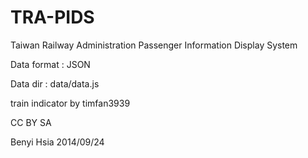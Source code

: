 TRA-PIDS
========

Taiwan Railway Administration Passenger Information Display System


Data format : JSON

Data dir    : data/data.js

train indicator by timfan3939

CC BY SA

Benyi Hsia 
2014/09/24